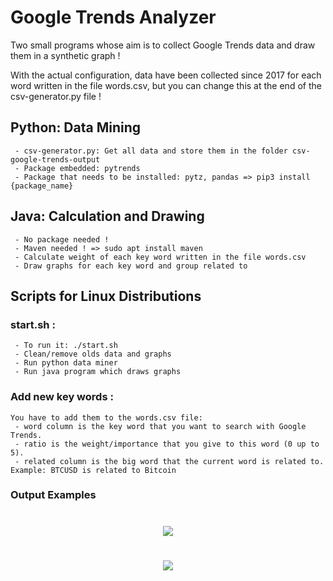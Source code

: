 Google Trends Analyzer
========

Two small programs whose aim is to collect Google Trends data and draw them in a synthetic graph !

With the actual configuration, data have been collected since 2017 for each word written in the file words.csv, but you can change this at the end of the csv-generator.py file !

Python: Data Mining
--------
```
 - csv-generator.py: Get all data and store them in the folder csv-google-trends-output
 - Package embedded: pytrends
 - Package that needs to be installed: pytz, pandas => pip3 install {package_name}
```

Java: Calculation and Drawing
--------
```
 - No package needed !
 - Maven needed ! => sudo apt install maven
 - Calculate weight of each key word written in the file words.csv
 - Draw graphs for each key word and group related to
```

Scripts for Linux Distributions
--------

### start.sh :
```
 - To run it: ./start.sh
 - Clean/remove olds data and graphs
 - Run python data miner
 - Run java program which draws graphs
```

### Add new key words :
```
You have to add them to the words.csv file:
 - word column is the key word that you want to search with Google Trends.
 - ratio is the weight/importance that you give to this word (0 up to 5).
 - related column is the big word that the current word is related to. Example: BTCUSD is related to Bitcoin
```

### Output Examples
<h1 align="center">
  <img src="https://i.imgur.com/4sKfg5j.png">
</h1>
<h1 align="center">
  <img src="https://i.imgur.com/kw6b0yC.png">
</h1>
